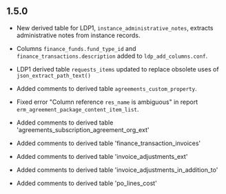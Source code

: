 ## 1.5.0

* New derived table for LDP1, `instance_administrative_notes`,
  extracts administrative notes from instance records.

* Columns `finance_funds.fund_type_id` and
  `finance_transactions.description` added to `ldp_add_columns.conf`.

* LDP1 derived table `requests_items` updated to replace obsolete uses
  of `json_extract_path_text()`

* Added comments to derived table `agreements_custom_property`.

* Fixed error "Column reference `res_name` is ambiguous" in report
  `erm_agreement_package_content_item_list`.
  
* Added comments to derived table 'agreements_subscription_agreement_org_ext'

* Added comments to derived table 'finance_transaction_invoices'

* Added comments to derived table 'invoice_adjustments_ext'

* Added comments to derived table 'invoice_adjustments_in_addition_to'

* Added comments to derived table 'po_lines_cost'
